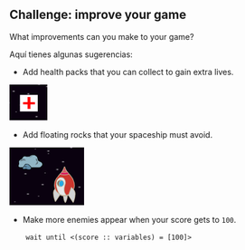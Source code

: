 ## Challenge: improve your game

What improvements can you make to your game?

Aquí tienes algunas sugerencias:

+ Add health packs that you can collect to gain extra lives.

![captura de pantalla](images/invaders-aid.png)

+ Add floating rocks that your spaceship must avoid.

![captura de pantalla](images/invaders-rocks.png)

+ Make more enemies appear when your score gets to `100`.

```blocks3
    wait until <(score :: variables) = [100]>
```